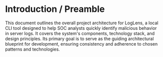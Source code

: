 # Introduction / Preamble

This document outlines the overall project architecture for LogLens, a local CLI tool designed to help SOC analysts quickly identify malicious behavior in server logs. It covers the system's components, technology stack, and design principles. Its primary goal is to serve as the guiding architectural blueprint for development, ensuring consistency and adherence to chosen patterns and technologies.
